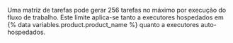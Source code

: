 Uma matriz de tarefas pode gerar 256 tarefas no máximo por execução do fluxo de trabalho. Este limite aplica-se tanto a executores hospedados em {% data variables.product.product_name %} quanto a executores auto-hospedados.
